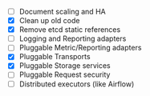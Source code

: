 - [ ] Document scaling and HA
- [x] Clean up old code
- [x] Remove etcd static references
- [ ] Logging and Reporting adapters
- [ ] Pluggable Metric/Reporting adapters
- [x] Pluggable Transports
- [x] Pluggable Storage services
- [ ] Pluggable Request security
- [ ] Distributed executors (like Airflow)
